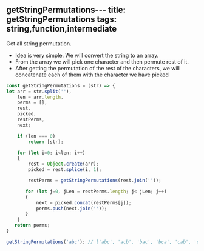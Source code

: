 getStringPermutations---
title: getStringPermutations
tags: string,function,intermediate
---

Get all string permutation.

- Idea is very simple. We will convert the string to an array. 
- From the array we will pick one character and then permute rest of it.
- After getting the permutation of the rest of the characters, we will concatenate
  each of them with the character we have picked

```js
const getStringPermutations = (str) => {
let arr = str.split(''),
    len = arr.length, 
    perms = [],
    rest,
    picked,
    restPerms,
    next;

    if (len === 0)
        return [str];

    for (let i=0; i<len; i++)
    {
        rest = Object.create(arr);
        picked = rest.splice(i, 1);

        restPerms = getStringPermutations(rest.join(''));

       for (let j=0, jLen = restPerms.length; j< jLen; j++)
       {
           next = picked.concat(restPerms[j]);
           perms.push(next.join(''));
       }
    }
   return perms;
}
```

```js
getStringPermutations('abc'); // ['abc', 'acb', 'bac', 'bca', 'cab', 'cba']
```
